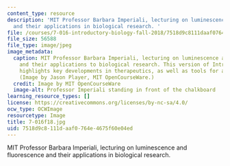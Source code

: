 ```yaml
---
content_type: resource
description: 'MIT Professor Barbara Imperiali, lecturing on luminescence and fluorescence
  and their applications in biological research. '
file: /courses/7-016-introductory-biology-fall-2018/7518d9c8111daaf0764e4675f60e04ed_7-016f18.jpg
file_size: 56588
file_type: image/jpeg
image_metadata:
  caption: MIT Professor Barbara Imperiali, lecturing on luminescence and fluorescence
    and their applications to biological research. This version of Introductory Biology
    highlights key developments in therapeutics, as well as tools for advancing research.
    (Image by Jason Player, MIT OpenCourseWare.)
  credit: Image by MIT OpenCourseWare
  image-alt: Professor Imperiali standing in front of the chalkboard
learning_resource_types: []
license: https://creativecommons.org/licenses/by-nc-sa/4.0/
ocw_type: OCWImage
resourcetype: Image
title: 7-016f18.jpg
uid: 7518d9c8-111d-aaf0-764e-4675f60e04ed
---
```

MIT Professor Barbara Imperiali, lecturing on luminescence and fluorescence and their applications in biological research. 